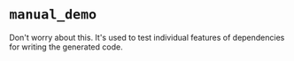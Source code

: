 # `manual_demo`

Don't worry about this. It's used to test individual features of dependencies
for writing the generated code.
